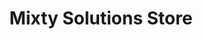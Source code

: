 ---
layout: gear
permalink: /store/
title: Mixty Solutions Store
description: "Mixty Solutions Store"

header_title: Mixty Solutions Store
onpage_description: To order, contact Mixty on <a class="text-pink-400 inline" href="https://bsky.app/profile/mixty.pet" target="_blank">BlueSky</a>, <a class="text-pink-400 inline" href="https://www.instagram.com/mixtythepuppycat/" target="_blank">Instagram</a>, or Discord. <br>Shipping is $10 USD for domestic orders. International varies ($25+), contact for quote.</br> <br>Please note, since most of these are 3d printed, there might be slight variations between the photographed items and the ones you receive.</br>

looks:
    - Name: Fidget Clicker Key
      Image_URL: /assets/images/clicker.JPEG
      Parts:
        - Name: Do you like the sound and feeling of typing on a clicky keyboard but wish you could take that ability anywhere? Well now you can! The paw is there to help remind you to not accidentally train a puppygirl with it.

        - Type: Price
          Name: $15 USD

        - Type: Colors
          Name: Purple, Black, or Two Tone. Ask about availability of other colors.

        - Type: Material
          Name: 3d printed PLA case and key cap, mechanical keyboard clicky switch (others available upon request), and metal keychain clasps

    - Name: HexCorp Mechanical Key Cap
      Image_URL: /assets/images/keycap.JPEG
      Parts:
        - Name: Put this on your RGB human interface device and they'll never know you're a member of the hive.

        - Type: Price
          Name: $8 USD ($3 discount if purchased with other products)
        
        - Type: Color
          Name: Translucent base with a purple top

        - Type: Material
          Name: 3d printed PLA

        - Type: Size
          Name: 18mm x 18mm x 10mm

        - Type: Note
          Name: It might take a bit of additional force to pop this on a switch. They have been tested on box type switches beforehand.

    - Name: HexCorp Earrings
      Image_URL: /assets/images/IMG_0442.JPEG
      Parts:
        - Name: Drone out in style with these HexCorp logo cutout dangle earrings. They can even be worn when you're in human mode!

        - Type: Price
          Name: $15 USD

        - Type: Material
          Name: 3d printed PLA with sterling silver plated earring hooks

        - Type: Size
          Name: 32mm x 35mm (sans hook)

    - Name: Ritual Earrings
      Image_URL: /assets/images/band.JPEG
      Parts:
        - Name: You know that band your partner is super into but you're not sure who they are? Get them something to rock out in during one of their rituals!

        - Type: Price
          Name: $15 USD

        - Type: Colors
          Name: Available in red, black, white, or tricolor. Tricolor, as seen in the top right earring, is black on one side, red on the other, with a white strip in the middle.

        - Type: Material
          Name: 3d printed PLA with sterling silver plated earring hooks

        - Type: Size
          Name: 37mm x 31mm (sans hook)

    - Name: Mixty Sticker
      Image_URL: /assets/images/mixtysticker.JPEG
      Parts:
        - Name: Does your water bottle severely lack stickers? Go ahead and fix that with a Mixty the Puppycat smug emoji sticker!

        - Type: Price
          Name: $4 USD

        - Type: Material
          Name: Matte finish sticker

        - Type: Size
          Name: 58mm x 58mm
---